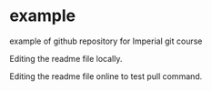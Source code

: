 # example
example of github repository for Imperial git course

Editing the readme file locally.

Editing the readme file online to test pull command.
